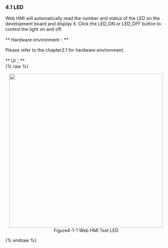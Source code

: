 ### 4.1 LED 

Web HMI will automatically read the number and status of the LED on the development board and display it. Click the LED_ON or LED_OFF button to control the light on and off.

** Hardware environment：**

Please refer to the chapter2.1 for hardware environment.


** UI：**   
{% raw %}
<div  align="center" >
<img src="/imagech/WEB-LED.png",alt="cover", width=480 >
</div>
<div align="center" >Figure4-1-1 Web HMI Test LED </div>
<p></p>
{% endraw %}  


